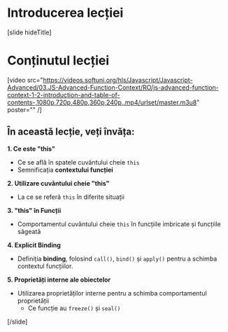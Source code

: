 # Introducerea lecției

[slide hideTitle]

# Conținutul lecției

[video src="https://videos.softuni.org/hls/Javascript/Javascript-Advanced/03.JS-Advanced-Function-Context/RO/js-advanced-function-context-1-2-introduction-and-table-of-contents-,1080p,720p,480p,360p,240p,.mp4/urlset/master.m3u8" poster="" /]

## În această lecție, veți învăța:

**1. Ce este "this"** 
- Ce se află în spatele cuvântului cheie `this` 
- Semnificația **contextului funcției**

**2. Utilizare cuvântului cheie "this"** 
- La ce se referă `this` în diferite situații

**3. "this" în Funcții**
- Comportamentul cuvântului cheie `this` în funcțiile imbricate și funcțiile săgeată

**4. Explicit Binding**
- Definiția **binding**, folosind `call()`, `bind()` și `apply()` pentru a schimba contextul funcțiilor.

**5. Proprietăți interne ale obiectelor**
- Utilizarea proprietăților interne pentru a schimba comportamentul proprietății
    * Ce funcție au `freeze()` și `seal()`

[/slide]
